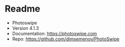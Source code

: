 # Readme

* Photoswipe
* Version 4.1.3
* Documentation: https://photoswipe.com
* Repo: https://github.com/dimsemenov/PhotoSwipe
